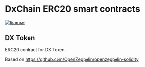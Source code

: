 # DxChain ERC20 smart contracts

[![license](https://img.shields.io/github/license/mashape/apistatus.svg?style=flat-square)](https://opensource.org/licenses/MIT)

## DX Token
ERC20 contract for DX Token.

Based on https://github.com/OpenZeppelin/openzeppelin-solidity

